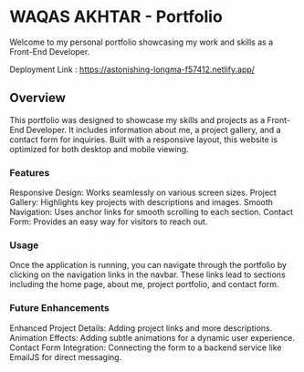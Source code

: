 # WAQAS AKHTAR - Portfolio
Welcome to my personal portfolio showcasing my work and skills as a Front-End Developer.

Deployment Link : https://astonishing-longma-f57412.netlify.app/

## Overview

This portfolio was designed to showcase my skills and projects as a Front-End Developer. It includes information about me, a project gallery, and a contact form for inquiries. Built with a responsive layout, this website is optimized for both desktop and mobile viewing.

### Features

Responsive Design: Works seamlessly on various screen sizes.
Project Gallery: Highlights key projects with descriptions and images.
Smooth Navigation: Uses anchor links for smooth scrolling to each section.
Contact Form: Provides an easy way for visitors to reach out.

### Usage

Once the application is running, you can navigate through the portfolio by clicking on the navigation links in the navbar. These links lead to sections including the home page, about me, project portfolio, and contact form.

### Future Enhancements
Enhanced Project Details: Adding project links and more descriptions.
Animation Effects: Adding subtle animations for a dynamic user experience.
Contact Form Integration: Connecting the form to a backend service like EmailJS for direct messaging.






